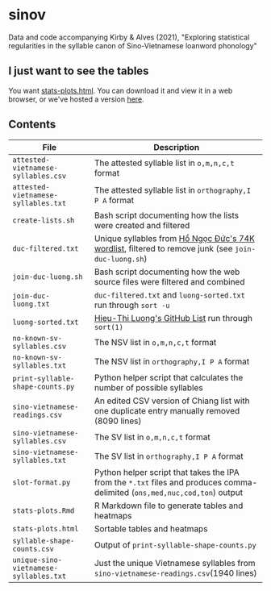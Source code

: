 # sinov
Data and code accompanying Kirby & Alves (2021), "Exploring statistical regularities in the syllable canon of Sino-Vietnamese loanword phonology"

## I just want to see the tables

You want [stats-plots.html](stats-plots.html). You can download it and view it in a web browser, or we've hosted a version [here](https://evotone.github.io/sinov-stats-plots-13-04-2021.html).

## Contents

|File|Description|
|---|---|
|`attested-vietnamese-syllables.csv`|The attested syllable list in `o,m,n,c,t` format|
|`attested-vietnamese-syllables.txt`|The attested syllable list in `orthography,I P A` format|
|`create-lists.sh`|Bash script documenting how the lists were created and filtered|
|`duc-filtered.txt`|Unique syllables from [Hồ Ngọc Đức's 74K wordlist](http://www.informatik.uni-leipzig.de/~duc/software/misc/wordlist.html), filtered to remove junk (see `join-duc-luong.sh`)|
|`join-duc-luong.sh`|Bash script documenting how the web source files were filtered and combined|
|`join-duc-luong.txt`|`duc-filtered.txt` and `luong-sorted.txt` run through `sort -u`|
|`luong-sorted.txt`|[Hieu-Thi Luong's GitHub List](https://gist.github.com/hieuthi/1f5d80fca871f3642f61f7e3de883f3a) run through `sort(1)`|
|`no-known-sv-syllables.csv`| The NSV list in `o,m,n,c,t` format|
|`no-known-sv-syllables.txt`| The NSV list in `orthography,I P A` format|
|`print-syllable-shape-counts.py`|Python helper script that calculates the number of possible syllables|
|`sino-vietnamese-readings.csv`|An edited CSV version of Chiang list with one duplicate entry manually removed (8090 lines)
|`sino-vietnamese-syllables.csv`|The SV list in `o,m,n,c,t` format|
|`sino-vietnamese-syllables.txt`|The SV list in `orthography,I P A` format|
|`slot-format.py`|Python helper script that takes the IPA from the `*.txt` files and produces comma-delimited (`ons,med,nuc,cod,ton`) output|
|`stats-plots.Rmd`|R Markdown file to generate tables and heatmaps|
|`stats-plots.html`|Sortable tables and heatmaps|
|`syllable-shape-counts.csv`|Output of `print-syllable-shape-counts.py`|
|`unique-sino-vietnamese-syllables.txt`|Just the unique Vietnamese syllables from `sino-vietnamese-readings.csv`(1940 lines)|

